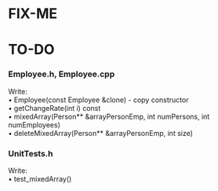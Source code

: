 # FIX-ME

# TO-DO
### Employee.h, Employee.cpp

Write:  
• Employee(const Employee &clone) - copy constructor  
• getChangeRate(int i) const  
• mixedArray(Person** &arrayPersonEmp, int numPersons, int numEmployees)  
• deleteMixedArray(Person** &arrayPersonEmp, int size)  

### UnitTests.h

Write:  
• test_mixedArray()  
